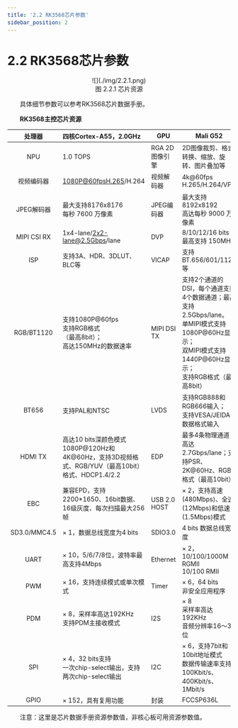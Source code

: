 ```yaml
---
title: '2.2 RK3568芯片参数'
sidebar_position: 2
---
```


# 2.2 RK3568芯片参数

<center>
![](./img/2.2.1.png)<br />
图 2.2.1 芯片资源
</center>

&emsp;&emsp;具体细节参数可以参考RK3568芯片数据手册。

&emsp;&emsp;**RK3568主控芯片资源**

|    处理器    | 四核Cortex-A55，2.0GHz                                       | GPU            | Mali G52                                                     |
| :----------: | :----------------------------------------------------------- | -------------- | ------------------------------------------------------------ |
|     NPU      | 1.0 TOPS                                                     | RGA 2D图像引擎 | 2D图像裁剪、格式转换、缩放、旋转、图片叠加等                 |
|  视频编码器  | 1080P@60fpsH.265/H.264                                       | 视频解码器     | 4k@60fps H.265/H.264/VP9                                     |
|  JPEG解码器  | 最大支持8176x8176<br />每秒 7600 万像素                      | JPEG编码器     | 最大支持8192x8192<br />高达每秒 9000 万像素                  |
| MIPI CSI RX  | 1x4-lane/2x2-lane@2.5Gbps/lane                               | DVP            | 8/10/12/16 bits<br />最高支持 150MHz                         |
|     ISP      | 支持3A、HDR、3DLUT、BLC等                                    | VICAP          | 支持BT.656/601/1120等                                        |
|  RGB/BT1120  | 支持1080P@60fps<br />支持RGB格式<br />（最高8bit）；<br />高达150MHz的数据速率 | MIPI DSI TX    | 支持2个通道的DSI，每个通道支持4个数据通道；最高支持2.5Gbps/lane。<br />单MIPI模式支持1080P@60Hz显示；<br />双MIPI模式支持1440P@60Hz显示；<br />支持RGB格式（最高8bit） |
|    BT656     | 支持PAL和NTSC                                                | LVDS           | 支持RGB888和RGB666输入；<br />支持VESA/JEIDA数据格式输入     |
|   HDMI TX    | 高达10 bits深颜色模式<br />1080P@120Hz和4K@60Hz，支持3D视频格式、RGB/YUV（最高10bit）格式、HDCP1.4/2.2 | EDP            | 最多4条物理通道，高达2.7Gbps/lane；支持PSR、2K@60Hz、RGB格式（最高10bit） |
|     EBC      | 兼容EPD，支持2200*1650、16bit数据、16级灰度、每次扫描最大256帧 | USB 2.0 HOST   | × 2，支持高速(480Mbps)、全速(12Mbps)和低速(1.5Mbps)模式      |
| SD3.0/MMC4.5 | × 1，数据总线宽度为4 bits                                    | SDIO3.0        | 4 bits 数据总线宽度                                          |
|     UART     | × 10，5/6/7/8位，波特率最高支持4Mbps                         | Ethernet       | × 2，10/100/1000M RGMII<br />10/100 RMII                     |
|     PWM      | × 16，支持连续模式或单次模式                                 | Timer          | × 6，64 bits<br />非安全应用程序                             |
|     PDM      | × 8，采样率高达192KHz<br />支持PDM主接收模式                 | I2S            | × 8<br />采样率高达192KHz<br />音频分辨率16～32位            |
|     SPI      | × 4，32 bits支持<br />一次chip-select输出，支持两次chip-select输出 | I2C            | × 6，支持7bit和10bit地址模式<br />数据传输速率支持100Kbit/s、400Kbit/s、1Mbit/s |
|     GPIO     | × 152，具有复用功能                                          | 封装           | FCCSP636L                                                    |


&emsp;&emsp;注意：这里是芯片数据手册资源参数值，非核心板可用资源参数值。

